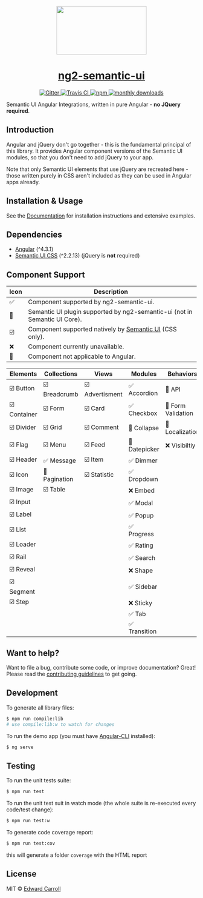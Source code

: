 <!-- Logo -->
<p align="center">
  <a href="https://yhnavein.github.io/ng2-semantic-ui/">
    <img height="128" width="238" src="https://raw.githubusercontent.com/yhnavein/ng2-semantic-ui/master/demo/src/assets/logo.png">
  </a>
</p>

<!-- Name -->
<h1 align="center">
  <a href="https://yhnavein.github.io/ng2-semantic-ui">ng2-semantic-ui</a>
</h1>

<!-- Badges -->
<p align="center">
  <a href="https://gitter.im/ng2-semantic-ui/Lobby">
    <img alt="Gitter" src="https://img.shields.io/gitter/room/ng2-semantic-ui/Lobby.js.svg?style=flat-square" />
  </a>
  <a href="https://travis-ci.org/yhnavein/ng2-semantic-ui">
    <img alt="Travis CI" src="https://img.shields.io/travis/yhnavein/ng2-semantic-ui.svg?style=flat-square" />
  </a>
  <a href="https://www.npmjs.com/package/ng2-semantic-ui">
    <img alt="npm" src="https://img.shields.io/npm/v/ng2-semantic-ui.svg?style=flat-square" />
  </a>
  <a href="https://www.npmjs.com/package/ng2-semantic-ui">
    <img alt="monthly downloads" src="https://img.shields.io/npm/dm/ng2-semantic-ui.svg?style=flat-square" />
  </a>
</p>

Semantic UI Angular Integrations, written in pure Angular - **no JQuery required**.

## Introduction

Angular and jQuery don't go together - this is the fundamental principal of this library. It provides Angular component versions of the Semantic UI modules, so that you don't need to add jQuery to your app.

Note that only Semantic UI elements that use jQuery are recreated here - those written purely in CSS aren't included as they can be used in Angular apps already.

## Installation & Usage

See the [Documentation](https://edcarroll.github.io/ng2-semantic-ui) for installation instructions and extensive examples.

## Dependencies

* [Angular](https://angular.io) (^4.3.1)
* [Semantic UI CSS](http://semantic-ui.com/) (^2.2.13) (jQuery is **not** required)

## Component Support

|           Icon          |                                      Description                                    |
|-------------------------|-------------------------------------------------------------------------------------|
| :white_check_mark:      | Component supported by ng2-semantic-ui.                                             |
| :rocket:                | Semantic UI plugin supported by ng2-semantic-ui (not in Semantic UI Core).          |
| :ballot_box_with_check: | Component supported natively by [Semantic UI](https://semantic-ui.com/) (CSS only). |
| :x:                     | Component currently unavailable.                                                    |
| :no_entry_sign:         | Component not applicable to Angular.                                                |

|              Elements              |            Collections             |                   Views                  |              Modules              |              Behaviors              |
|------------------------------------|------------------------------------|------------------------------------------|-----------------------------------|-------------------------------------|
| :ballot_box_with_check: Button     | :ballot_box_with_check: Breadcrumb | :ballot_box_with_check: Advertisment     | :white_check_mark: Accordion      | :no_entry_sign: API                 |
| :ballot_box_with_check: Container  | :ballot_box_with_check: Form       | :ballot_box_with_check: Card             | :white_check_mark: Checkbox       | :no_entry_sign: Form Validation     |
| :ballot_box_with_check: Divider    | :ballot_box_with_check: Grid       | :ballot_box_with_check: Comment          | :rocket: Collapse                 | :rocket: Localization               |
| :ballot_box_with_check: Flag       | :ballot_box_with_check: Menu       | :ballot_box_with_check: Feed             | :rocket: Datepicker               | :x: Visibiltiy                      |
| :ballot_box_with_check: Header     | :white_check_mark: Message         | :ballot_box_with_check: Item             | :white_check_mark: Dimmer         |                                     |
| :ballot_box_with_check: Icon       | :rocket: Pagination                | :ballot_box_with_check: Statistic        | :white_check_mark: Dropdown       |                                     |
| :ballot_box_with_check: Image      | :ballot_box_with_check: Table      |                                          | :x: Embed                         |                                     |
| :ballot_box_with_check: Input      |                                    |                                          | :white_check_mark: Modal          |                                     |
| :ballot_box_with_check: Label      |                                    |                                          | :white_check_mark: Popup          |                                     |
| :ballot_box_with_check: List       |                                    |                                          | :white_check_mark: Progress       |                                     |
| :ballot_box_with_check: Loader     |                                    |                                          | :white_check_mark: Rating         |                                     |
| :ballot_box_with_check: Rail       |                                    |                                          | :white_check_mark: Search         |                                     |
| :ballot_box_with_check: Reveal     |                                    |                                          | :x: Shape                         |                                     |
| :ballot_box_with_check: Segment    |                                    |                                          | :white_check_mark: Sidebar        |                                     |
| :ballot_box_with_check: Step       |                                    |                                          | :x: Sticky                        |                                     |
|                                    |                                    |                                          | :white_check_mark: Tab            |                                     |
|                                    |                                    |                                          | :white_check_mark: Transition     |                                     |

## Want to help?

Want to file a bug, contribute some code, or improve documentation? Great! Please read the [contributing guidelines](https://github.com/edcarroll/ng2-semantic-ui/blob/master/CONTRIBUTING.md) to get going.

## Development

To generate all library files:

```bash
$ npm run compile:lib
# use compile:lib:w to watch for changes
```

To run the demo app (you must have [Angular-CLI](https://github.com/angular/angular-cli) installed):
```bash
$ ng serve
```

## Testing

To run the unit tests suite:
```bash
$ npm run test
```

To run the unit test suit in watch mode (the whole suite is re-executed every code/test change):
```bash
$ npm run test:w
```

To generate code coverage report:
```bash
$ npm run test:cov
```
this will generate a folder `coverage` with the HTML report


## License

MIT © [Edward Carroll](https://github.com/edcarroll)
